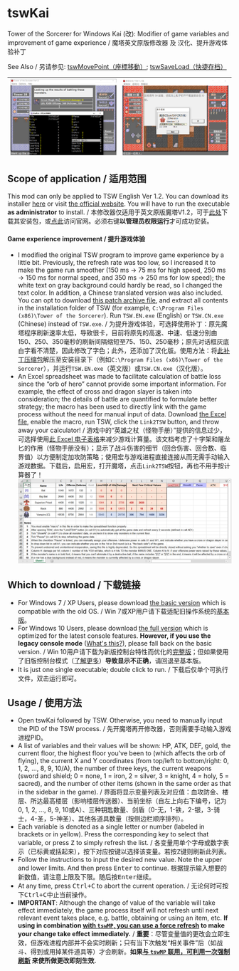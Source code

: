 # tswKai
Tower of the Sorcerer for Windows Kai (改): Modifier of game variables and improvement of game experience / 魔塔英文原版修改器 及 汉化、提升游戏体验补丁

See Also / 另请参见: [tswMovePoint（座標移動）](https://github.com/Z-H-Sun/tswMP); [tswSaveLoad（快捷存档）](https://github.com/Z-H-Sun/tswSL)

![Preview of tswKai](/2.png)|![汉化](/1.png)
---|---

## Scope of application / 适用范围
This mod can only be applied to TSW English Ver 1.2. You can download its installer <ins>[here](https://ftp.vector.co.jp/14/65/3171/tsw12.exe)</ins> or visit [the official website](http://hp.vector.co.jp/authors/VA013374/game/egame0.html). You will have to run the executable **as administrator** to install. / 本修改器仅适用于英文原版魔塔V1.2，可于<ins>[此处](https://ftp.vector.co.jp/14/65/3171/tsw12.exe)</ins>下载其安装包，或[点此](http://hp.vector.co.jp/authors/VA013374/game/egame0.html)访问官网。必须右键**以管理员权限运行**才可成功安装。

#### Game experience improvement / 提升游戏体验
* I modified the original TSW program to improve game experience by a little bit. Previously, the refresh rate was too low, so I increased it to make the game run smoother (150 ms → 75 ms for high speed, 250 ms → 150 ms for normal speed, and 350 ms → 250 ms for low speed); the white text on gray background could hardly be read, so I changed the text color. In addition, a Chinese translated version was also included. You can opt to download <ins>[this patch archive file](https://github.com/Z-H-Sun/tswKai/raw/main/tsw.patch.zip)</ins>, and extract all contents in the installation folder of TSW (for example, `C:\Program Files (x86)\Tower of the Sorcerer`). Run `TSW.EN.exe` (English) or `TSW.CN.exe` (Chinese) instead of `TSW.exe`. / 为提升游戏体验，可选择使用补丁：原先魔塔程序刷新速率太低，导致很卡，目前将原先的高速、中速、低速分别由150、250、350毫秒的刷新间隔缩短至75、150、250毫秒；原先对话框灰底白字看不清楚，因此修改了字色；此外，还添加了汉化版。使用方法：将<ins>[此补丁压缩包](https://github.com/Z-H-Sun/tswKai/raw/main/tsw.patch.zip)</ins>解压至安装目录下（例如`C:\Program Files (x86)\Tower of the Sorcerer`），并运行`TSW.EN.exe`（英文版）或`TSW.CN.exe`（汉化版）。
* An Excel spreadsheet was made to facilitate calculation of battle loss since the “orb of hero” cannot provide some important information. For example, the effect of cross and dragon slayer is taken into consideration; the details of battle are quantified to formulate better strategy; the macro has been used to directly link with the game process without the need for manual input of data. Download <ins>[the Excel file](https://github.com/Z-H-Sun/tswKai/raw/main/tsw.xlsm)</ins>, enable the macro, run TSW, click the `Link2TSW` button, and throw away your calculator! / 游戏中的“英雄之杖（怪物手册）”提供的信息过少，可选择使用<ins>[此 Excel 电子表格](https://github.com/Z-H-Sun/tswKai/raw/main/tsw.xlsm)</ins>来减少游戏计算量。该文档考虑了十字架和屠龙匕的作用（怪物手册没有）；显示了战斗伤害的细节（回合伤害、回合数、临界值）以方便制定加攻防策略；使用宏与游戏进程直接连接从而无需手动输入游戏数据。下载后，启用宏，打开魔塔，点击`Link2TSW`按钮，再也不用手按计算器了！
![Damage calculator](/3.png)

## Which to download / 下载链接
* For Windows 7 / XP Users, please download <ins>[the basic version](https://github.com/Z-H-Sun/tswKai/releases/latest/download/tswKaiBasic.exe)</ins> which is compatible with the old OS. / Win 7或XP用户请下载适配旧操作系统的<ins>[基本版](https://github.com/Z-H-Sun/tswKai/releases/latest/download/tswKaiBasic.exe)</ins>。
* For Windows 10 Users, please download <ins>[the full version](https://github.com/Z-H-Sun/tswKai/releases/latest/download/tswKai.exe)</ins> which is optimized for the latest console features. **However, if you use the legacy console mode** ([What's this?](https://go.microsoft.com/fwlink/?LinkId=871150)), please fall back on the basic version. / Win 10用户请下载为新版控制台特性而优化的<ins>[完整版](https://github.com/Z-H-Sun/tswKai/releases/latest/download/tswKai.exe)</ins>；但如果使用了旧版控制台模式（[了解更多](https://go.microsoft.com/fwlink/?LinkId=871150)）**导致显示不正确**，请回退至基本版。
* It is just one single executable; double click to run. / 下载后仅单个可执行文件，双击运行即可。

## Usage / 使用方法
* Open tswKai followed by TSW. Otherwise, you need to manually input the PID of the TSW process. / 先开魔塔再开修改器，否则需要手动输入游戏进程PID。
* A list of variables and their values will be shown: HP, ATK, DEF, gold, the current floor, the highest floor you've been to (which affects the orb of flying), the current X and Y coordinates (from top/left to bottom/right: 0, 1, 2, ..., 8, 9, 10/A), the number of three keys, the current weapons (sword and shield; 0 = none, 1 = iron, 2 = silver, 3 = knight, 4 = holy, 5 = sacred), and the number of other items (shown in the same order as that in the sidebar in the game). / 界面将显示变量列表及对应值：血攻防金、楼层、所达最高楼层（影响楼层传送器）、当前坐标（自左上向右下编号，记为0, 1, 2, …, 8, 9, 10或A）、三种钥匙数量、剑盾（0-无，1-铁，2-银，3-骑士，4-圣，5-神圣）、其他各道具数量（按侧边栏顺序排列）。
* Each variable is denoted as a single letter or number (labeled in brackets or in yellow). Press the corresponding key to select that variable, or press <kbd>Z</kbd> to simply refresh the list. / 各变量用单个字母或数字表示（已标黄或括起来），按下对应按键以选择该变量。若按<kbd>Z</kbd>键则刷新此列表。
* Follow the instructions to input the desired new value. Note the upper and lower limits. And then press <kbd>Enter</kbd> to continue. 根据提示输入想要的新数值，请注意上限及下限。随后按<kbd>Enter</kbd>继续。
* At any time, press <kbd><kbd>Ctrl</kbd>+<kbd>C</kbd></kbd> to abort the current operation. / 无论何时可按下<kbd><kbd>Ctrl</kbd>+<kbd>C</kbd></kbd>中止当前操作。
* <span id="caution"><b>IMPORTANT</b></span>: Although the change of value of the variable will take effect immediately, the game process itself will not refresh until next relevant event takes place, e.g. battle, obtaining or using an item, etc. **If using in combination [with `tswMP`, you can use a force refresh](https://github.com/Z-H-Sun/tswMP#newfeature) to make your change take effect immediately.** / **重要**：尽管变量值的更改会立即生效，但游戏进程内部并不会实时刷新；只有当下次触发“相关事件”后（如战斗、得到或用掉某件道具等）才会刷新。**如果[与 `tswMP` 联用，可利用一次强制刷新](https://github.com/Z-H-Sun/tswMP#newfeature) 来使所做更改即刻生效.**
